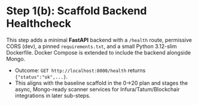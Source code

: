 # Step 1(b): Scaffold Backend Healthcheck

This step adds a minimal **FastAPI** backend with a `/health` route, permissive CORS (dev), a pinned `requirements.txt`, and a small Python 3.12-slim Dockerfile. Docker Compose is extended to include the backend alongside Mongo.

- Outcome: `GET http://localhost:8000/health` returns `{"status":"ok",...}`.
- This aligns with the baseline scaffold in the 0→20 plan and stages the async, Mongo-ready scanner services for Infura/Tatum/Blockchair integrations in later sub-steps.

